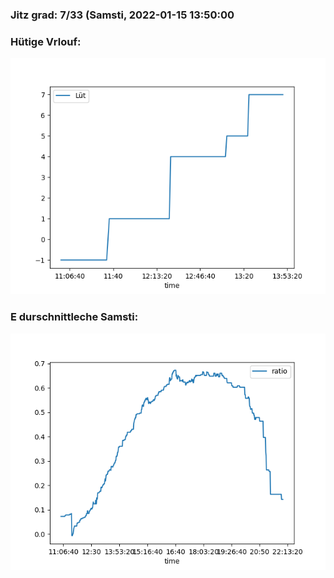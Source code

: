 ### Jitz grad: 7/33 (Samsti, 2022-01-15 13:50:00

### Hütige Vrlouf:
![Graph](Today.png)

### E durschnittleche Samsti:
![Graph](Samsti.png)